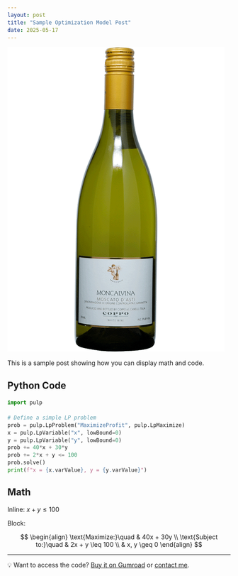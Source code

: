 ```yaml
---
layout: post
title: "Sample Optimization Model Post"
date: 2025-05-17
---
```


![Sample Image](/assets/images/sample.png)

This is a sample post showing how you can display math and code.

## Python Code

```python
import pulp

# Define a simple LP problem
prob = pulp.LpProblem("MaximizeProfit", pulp.LpMaximize)
x = pulp.LpVariable("x", lowBound=0)
y = pulp.LpVariable("y", lowBound=0)
prob += 40*x + 30*y
prob += 2*x + y <= 100
prob.solve()
print(f"x = {x.varValue}, y = {y.varValue}")
```

## Math

Inline: $x + y \leq 100$

Block:

$$
\begin{align}
\text{Maximize:}\quad & 40x + 30y \\
\text{Subject to:}\quad & 2x + y \leq 100 \\
& x, y \geq 0
\end{align}
$$

---

💡 Want to access the code? [Buy it on Gumroad](https://gumroad.com/) or [contact me](mailto:josielc1226@gmail.com).
